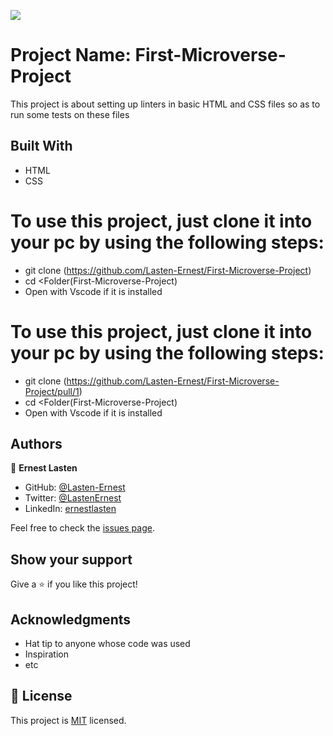 ![](https://img.shields.io/badge/Microverse-blueviolet)


# Project Name:  First-Microverse-Project

This project is about setting up linters in basic HTML and CSS files so as to run some tests on these files


## Built With

- HTML
- CSS


# To use this project, just clone it into your pc by using the following steps:
- git clone (https://github.com/Lasten-Ernest/First-Microverse-Project)
- cd <Folder(First-Microverse-Project)
- Open with Vscode if it is installed


# To use this project, just clone it into your pc by using the following steps:
- git clone (https://github.com/Lasten-Ernest/First-Microverse-Project/pull/1)
- cd <Folder(First-Microverse-Project)
- Open with Vscode if it is installed
## Authors

👤 **Ernest Lasten**

- GitHub: [@Lasten-Ernest](https://github.com/Lasten-Ernest)
- Twitter: [@LastenErnest](https://twitter.com/LastenErnest)
- LinkedIn: [ernestlasten](https://linkedin.com/in/ernestlasten)

Feel free to check the [issues page](../../issues/).

## Show your support

Give a ⭐️ if you like this project!

## Acknowledgments

- Hat tip to anyone whose code was used
- Inspiration
- etc

## 📝 License

This project is [MIT](./MIT.md) licensed.
